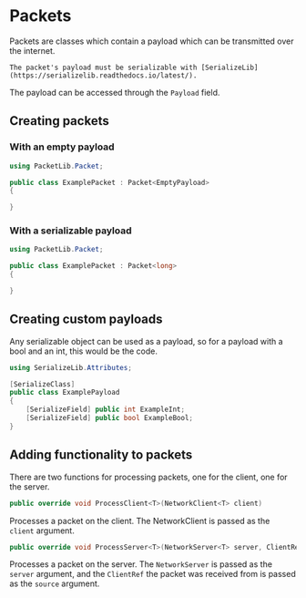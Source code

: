 # Packets

Packets are classes which contain a payload which can be transmitted over the internet.

```{important}
The packet's payload must be serializable with [SerializeLib](https://serializelib.readthedocs.io/latest/).
```

The payload can be accessed through the `Payload` field.

## Creating packets

### With an empty payload
```csharp
using PacketLib.Packet;

public class ExamplePacket : Packet<EmptyPayload>
{

}
```

### With a serializable payload
```csharp
using PacketLib.Packet;

public class ExamplePacket : Packet<long>
{

}
```

## Creating custom payloads
Any serializable object can be used as a payload, so for a payload with a bool and an int, this would be the code.
```csharp
using SerializeLib.Attributes;

[SerializeClass]
public class ExamplePayload
{
    [SerializeField] public int ExampleInt;
    [SerializeField] public bool ExampleBool;
}
```

## Adding functionality to packets

There are two functions for processing packets, one for the client, one for the server.

```csharp
public override void ProcessClient<T>(NetworkClient<T> client)
```
Processes a packet on the client. The NetworkClient is passed as the `client` argument.

```csharp
public override void ProcessServer<T>(NetworkServer<T> server, ClientRef<T> source)
```
Processes a packet on the server. The `NetworkServer` is passed as the `server` argument, and the `ClientRef` the packet was received from is passed as the `source` argument.